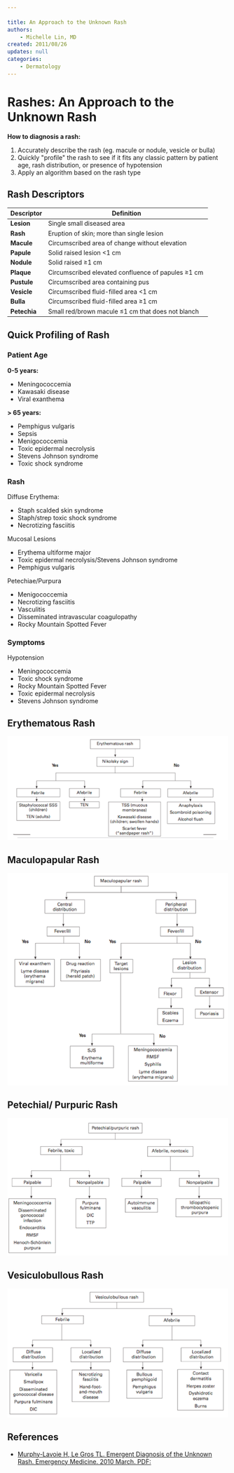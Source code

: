 ```yaml
---

title: An Approach to the Unknown Rash
authors:
    - Michelle Lin, MD
created: 2011/08/26
updates: null
categories:
    - Dermatology
---
```


# Rashes: An Approach to the Unknown Rash

**How to diagnosis a rash:**

1.  Accurately describe the rash (eg. macule or nodule, vesicle or bulla)
2.  Quickly "profile" the rash to see if it fits any classic pattern by patient age, rash distribution, or presence of hypotension
3.  Apply an algorithm based on the rash type

## Rash Descriptors

| Descriptor   | Definition                                          |
| ------------ | --------------------------------------------------- |
| **Lesion**   | Single small diseased area                          |
| **Rash**     | Eruption of skin; more than single lesion           |
| **Macule**   | Circumscribed area of change without elevation      |
| **Papule**   | Solid raised lesion &lt;1 cm                        |
| **Nodule**   | Solid raised ≥1 cm                                  |
| **Plaque**   | Circumscribed elevated confluence of papules ≥1 cm  |
| **Pustule**  | Circumscribed area containing pus                   |
| **Vesicle**  | Circumscribed fluid-filled area &lt;1 cm            |
| **Bulla**    | Circumscribed fluid-filled area ≥1 cm               |
| **Petechia** | Small red/brown macule ≤1 cm that does not blanch   |

## Quick Profiling of Rash

### Patient Age

**0-5 years:**

-   Meningococcemia        
-   Kawasaki disease        
-   Viral exanthema  

**> 65 years:**

-   Pemphigus vulgaris
-   Sepsis
-   Menigococcemia
-   Toxic epidermal necrolysis
-   Stevens Johnson syndrome
-   Toxic shock syndrome  

### Rash

Diffuse Erythema:

-   Staph scalded skin syndrome
-   Staph/strep toxic shock syndrome
-   Necrotizing fasciitis

Mucosal Lesions

-   Erythema ultiforme major
-   Toxic epidermal necrolysis/Stevens Johnson syndrome
-   Pemphigus vulgaris

Petechiae/Purpura

-   Menigococcemia
-   Necrotizing fasciitis
-   Vasculitis
-   Disseminated intravascular coagulopathy 
-   Rocky Mountain Spotted Fever

### Symptoms

Hypotension

-   Meningococcemia
-   Toxic shock syndrome
-   Rocky Mountain Spotted Fever
-   Toxic epidermal necrolysis
-   Stevens Johnson syndrome

## Erythematous Rash

![](image-1.png)

## Maculopapular Rash

![](image-2.png)

## Petechial/ Purpuric Rash

![](image-3.png)

## Vesiculobullous Rash

![](image-4.png)

## References

-   [Murphy-Lavoie H, Le Gros TL. Emergent Diagnosis of the Unknown Rash. Emergency Medicine. 2010 March. PDF:](http://www.emedmag.com/PDF/042030006.pdf)
